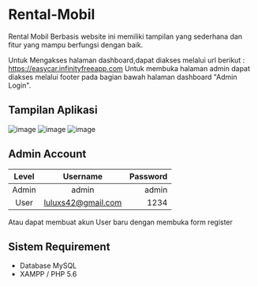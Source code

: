 # Rental-Mobil
Rental Mobil Berbasis website ini memiliki tampilan yang sederhana dan fitur yang mampu berfungsi dengan baik.

Untuk Mengakses halaman dashboard,dapat diakses melalui url berikut : https://easycar.infinityfreeapp.com
Untuk membuka halaman admin dapat diakses melalui footer pada bagian bawah halaman dashboard "Admin Login".

## Tampilan Aplikasi
![image](https://github.com/Ardiant42/Startup-Digital/assets/108515162/970077b4-175e-48f9-be09-a4f1502479e9)
![image](https://github.com/Ardiant42/Startup-Digital/assets/108515162/e400a25c-9cf6-4092-a1be-9736a619ca74)
![image](https://github.com/Ardiant42/Startup-Digital/assets/108515162/3df0b83c-b98c-4aa5-8a30-053a974eec3d)


## Admin Account
|   Level   |     Username         | Password |
|:---------:|:--------------------:|---------:|
| Admin     |  admin               | admin    |
| User      |  luluxs42@gmail.com  | 1234     |

Atau dapat membuat akun User baru dengan membuka form register

## Sistem Requirement
- Database MySQL
- XAMPP / PHP 5.6
